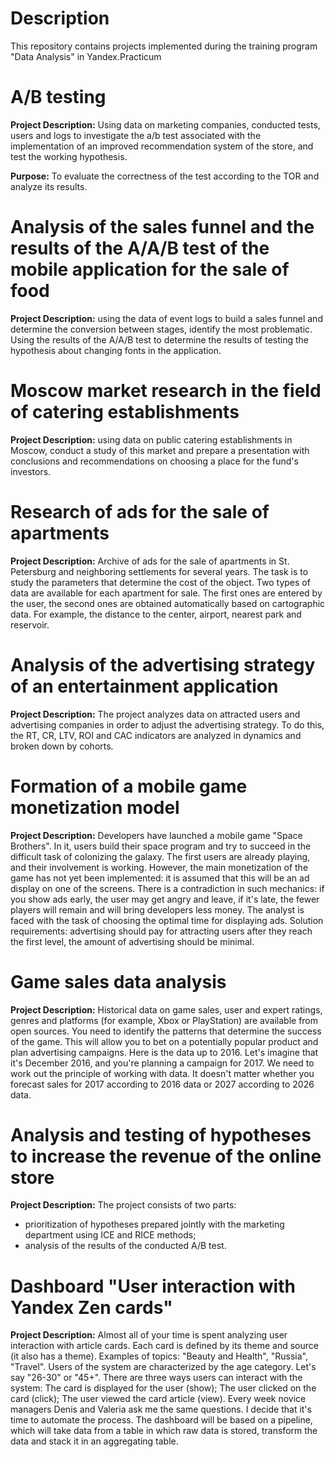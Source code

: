 # Description
This repository contains projects implemented during the training program "Data Analysis" in Yandex.Practicum

# A/B testing

**Project Description:** Using data on marketing companies, conducted tests, users and logs to investigate the a/b test associated with the implementation of an improved recommendation system of the store, and test the working hypothesis.

**Purpose:** To evaluate the correctness of the test according to the TOR and analyze its results.

# Analysis of the sales funnel and the results of the A/A/B test of the mobile application for the sale of food

**Project Description:** using the data of event logs to build a sales funnel and determine the conversion between stages, identify the most problematic. Using the results of the A/A/B test to determine the results of testing the hypothesis about changing fonts in the application.

# Moscow market research in the field of catering establishments

**Project Description:** using data on public catering establishments in Moscow, conduct a study of this market and prepare a presentation with conclusions and recommendations on choosing a place for the fund's investors.

# Research of ads for the sale of apartments

**Project Description:** Archive of ads for the sale of apartments in St. Petersburg and neighboring settlements for several years. The task is to study the parameters that determine the cost of the object. Two types of data are available for each apartment for sale. The first ones are entered by the user, the second ones are obtained automatically based on cartographic data. For example, the distance to the center, airport, nearest park and reservoir.

# Analysis of the advertising strategy of an entertainment application

**Project Description:** The project analyzes data on attracted users and advertising companies in order to adjust the advertising strategy. To do this, the RT, CR, LTV, ROI and CAC indicators are analyzed in dynamics and broken down by cohorts.

# Formation of a mobile game monetization model

**Project Description:** Developers have launched a mobile game "Space Brothers". In it, users build their space program and try to succeed in the difficult task of colonizing the galaxy. The first users are already playing, and their involvement is working. However, the main monetization of the game has not yet been implemented: it is assumed that this will be an ad display on one of the screens. There is a contradiction in such mechanics: if you show ads early, the user may get angry and leave, if it's late, the fewer players will remain and will bring developers less money. The analyst is faced with the task of choosing the optimal time for displaying ads. Solution requirements: advertising should pay for attracting users after they reach the first level, the amount of advertising should be minimal.

# Game sales data analysis

**Project Description:** Historical data on game sales, user and expert ratings, genres and platforms (for example, Xbox or PlayStation) are available from open sources. You need to identify the patterns that determine the success of the game. This will allow you to bet on a potentially popular product and plan advertising campaigns. Here is the data up to 2016. Let's imagine that it's December 2016, and you're planning a campaign for 2017. We need to work out the principle of working with data. It doesn't matter whether you forecast sales for 2017 according to 2016 data or 2027 according to 2026 data.

# Analysis and testing of hypotheses to increase the revenue of the online store

**Project Description:** The project consists of two parts:
* prioritization of hypotheses prepared jointly with the marketing department using ICE and RICE methods;
* analysis of the results of the conducted A/B test.

# Dashboard "User interaction with Yandex Zen cards"

**Project Description:** Almost all of your time is spent analyzing user interaction with article cards. Each card is defined by its theme and source (it also has a theme). Examples of topics: "Beauty and Health", "Russia", "Travel". Users of the system are characterized by the age category. Let's say "26-30" or "45+". There are three ways users can interact with the system: The card is displayed for the user (show); The user clicked on the card (click); The user viewed the card article (view). Every week novice managers Denis and Valeria ask me the same questions. I decide that it's time to automate the process. The dashboard will be based on a pipeline, which will take data from a table in which raw data is stored, transform the data and stack it in an aggregating table.
